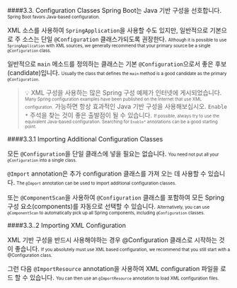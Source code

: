 ####3.3. Configuration Classes
Spring Boot는 Java 기반 구성을 선호합니다.
<small><small>Spring Boot favors Java-based configuration.</small></small>

XML 소스를 사용하여 `SpringApplication`을 사용할 수도 있지만, 일반적으로 기본으로 주 소스는 단일 `@Configuration` 클래스가되도록 권장한다.
<small><small>Although it is possible to use `SpringApplication` with XML sources, we generally recommend that your primary source be a single `@Configuration` class.</small></small>

일반적으로 `main` 메소드를 정의하는 클래스는 기본 `@Configuration`으로서 좋은 후보(candidate)입니다.
<small><small>Usually the class that defines the `main` method is a good candidate as the primary `@Configuration`.</small></small>

>:bulb:
XML 구성을 사용하는 많은 Spring 구성 예제가 인터넷에 게시되었습니다.
<small><small>Many Spring configuration examples have been published on the Internet that use XML configuration.</small></small>
가능하면 항상 효과적인 Java 기반 구성을 사용해보십시오. `Enable *` 주석을 찾는 것이 좋은 출발점이 될 수 있습니다.
<small><small>If possible, always try to use the equivalent Java-based configuration. Searching for `Enable*` annotations can be a good starting point.</small></small>

####3.3.1 Importing Additional Configuration Classes

모든 `@Configuration`을 단일 클래스에 넣을 필요는 없습니다.
<small><small>You need not put all your `@Configuration` into a single class.</small></small>

`@Import` annotation은 추가 configuration 클래스를 가져 오는 데 사용할 수 있습니다.
<small><small>The `@Import` annotation can be used to import additional configuration classes.</small></small>

또는 `@ComponentScan`을 사용하여 `@Configuration` 클래스를 포함하여 모든 Spring 구성 요소(components)를 자동으로 선택할 수 있습니다.
<small><small>Alternatively, you can use `@ComponentScan` to automatically pick up all Spring components, including `@Configuration` classes.</small></small>

####3.3..2 Importing XML Configuration

XML 기반 구성을 반드시 사용해야하는 경우 @Configuration 클래스로 시작하는 것이 좋습니다.
<small><small>If you absolutely must use XML based configuration, we recommend that you still start with a @Configuration class.</small></small>

그런 다음 `@ImportResource` annotation을 사용하여 XML configuration 파일을 로드 할 수 있습니다.
<small><small>You can then use an `@ImportResource` annotation to load XML configuration files.</small></small>
